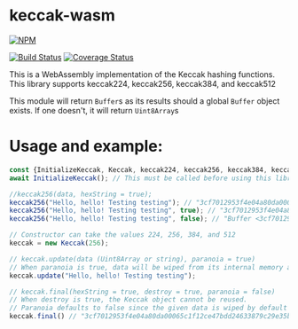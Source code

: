 # keccak-wasm
[![NPM](https://nodei.co/npm/keccak-wasm.png?downloads=true&downloadRank=true&stars=true)](https://nodei.co/npm/keccak-wasm/)

[![Build Status](https://travis-ci.org/ARitz-Cracker/keccak-wasm.svg?branch=master)](https://travis-ci.org/ARitz-Cracker/keccak-wasm)
[![Coverage Status](https://coveralls.io/repos/github/ARitz-Cracker/keccak-wasm/badge.svg?branch=master)](https://coveralls.io/github/ARitz-Cracker/keccak-wasm?branch=master)

This is a WebAssembly implementation of the Keccak hashing functions. This library supports keccak224, keccak256, keccak384, and keccak512

This module will return `Buffer`s as its results should a global `Buffer` object exists. If one doesn't, it will return `Uint8Array`s

# Usage and example:

```js
const {InitializeKeccak, Keccak, keccak224, keccak256, keccak384, keccak512} = require("keccak")
await InitializeKeccak(); // This must be called before using this library.

//keccak256(data, hexString = true);
keccak256("Hello, hello! Testing testing"); // "3cf7012953f4e04a80da00065c1f12ce47bdd24633879c29e35bb12e5f6f54a8"
keccak256("Hello, hello! Testing testing", true); // "3cf7012953f4e04a80da00065c1f12ce47bdd24633879c29e35bb12e5f6f54a8"
keccak256("Hello, hello! Testing testing", false); // "Buffer <3cf7012953f4e04a80da00065c1f12ce47bdd24633879c29e35bb12e5f6f54a8>"

// Constructor can take the values 224, 256, 384, and 512
keccak = new Keccak(256);

// keccak.update(data (Uint8Array or string), paranoia = true)
// When paranoia is true, data will be wiped from its internal memory after being processed
keccak.update("Hello, hello! Testing testing");

// keccak.final(hexString = true, destroy = true, paranoia = false)
// When destroy is true, the Keccak object cannot be reused.
// Paranoia defaults to false since the given data is wiped by default in keccak.update
keccak.final() // "3cf7012953f4e04a80da00065c1f12ce47bdd24633879c29e35bb12e5f6f54a8"
```

